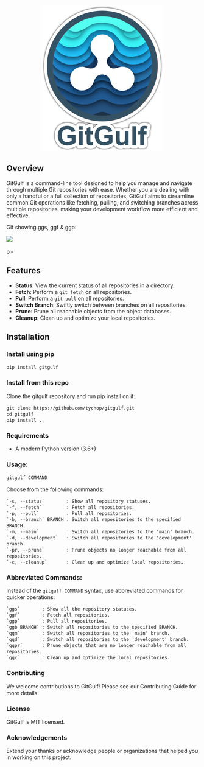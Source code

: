 <p align="center">
  <img src="img/gitgulf_640.png" alt="GitGulfLogo" width="320">
</p>

## Overview

GitGulf is a command-line tool designed to help you manage and navigate through multiple Git repositories with ease. Whether you are dealing with only a handful or a full collection of repositories, GitGulf aims to streamline common Git operations like fetching, pulling, and switching branches across multiple repositories, making your development workflow more efficient and effective.

Gif showing ggs, ggf & ggp:
<p align="left">
  <img src="img/gitgulf.gif" width="540">
</p>p>

## Features

-   **Status**: View the current status of all repositories in a directory.
-   **Fetch**: Perform a `git fetch` on all repositories.
-   **Pull**: Perform a `git pull` on all repositories.
-   **Switch Branch**: Swiftly switch between branches on all repositories.
-   **Prune**: Prune all reachable objects from the object databases.
-   **Cleanup**: Clean up and optimize your local repositories.

## Installation

### Install using pip

```shell
pip install gitgulf
```

### Install from this repo

Clone the gitgulf repository and run pip install on it:.

```shell
git clone https://github.com/tychop/gitgulf.git
cd gitgulf
pip install .
```

### Requirements

-   A modern Python version (3.6+)

### **Usage:**

```bash
gitgulf COMMAND
```

Choose from the following commands:

```
`-s, --status`        : Show all repository statuses.
`-f, --fetch`         : Fetch all repositories.
`-p, --pull`          : Pull all repositories.
`-b, --branch` BRANCH : Switch all repositories to the specified BRANCH.
`-m, --main`          : Switch all repositories to the 'main' branch.
`-d, --development`   : Switch all repositories to the 'development' branch.
`-pr, --prune`        : Prune objects no longer reachable from all repositories.
`-c, --cleanup`       : Clean up and optimize local repositories.
```

### Abbreviated Commands:

Instead of the `gitgulf COMMAND` syntax, use abbreviated commands for quicker operations:

```
`ggs`        : Show all the repository statuses.
`ggf`        : Fetch all repositories.
`ggp`        : Pull all repositories.
`ggb BRANCH` : Switch all repositories to the specified BRANCH.
`ggm`        : Switch all repositories to the 'main' branch.
`ggd`        : Switch all repositories to the 'development' branch.
`ggpr`       : Prune objects that are no longer reachable from all repositories.
`ggc`        : Clean up and optimize the local repositories.
```

### Contributing

We welcome contributions to GitGulf! Please see our Contributing Guide for more details.

### License

GitGulf is MIT licensed.

### Acknowledgements

Extend your thanks or acknowledge people or organizations that helped you in working on this project.
